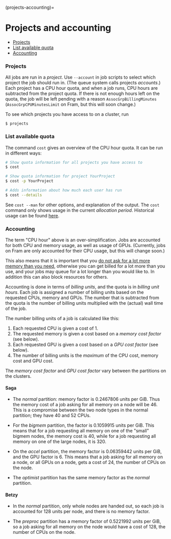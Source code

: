 (projects-accounting)=

# Projects and accounting

- [Projects](#projects)
- [List available quota](#list-available-quota)
- [Accounting](#accounting)


### Projects

All jobs are run in a _project_.  Use `--account` in job scripts to
select which project the job should run in.  (The queue system calls
projects _accounts_.)  Each project has a CPU hour quota, and when a
job runs, CPU hours are subtracted from the project quota.  If there
is not enough hours left on the quota, the job will be left pending
with a reason `AssocGrpBillingMinutes` (`AssocGrpCPUMinutesLimit` on
Fram, but this will soon change.)

To see which projects you have access to on a cluster, run
```
$ projects
```


### List available quota

The command `cost` gives an overview of the CPU hour quota.  It can be
run in different ways:
```bash
# Show quota information for all projects you have access to
$ cost

# Show quota information for project YourProject
$ cost -p YourProject

# Adds information about how much each user has run
$ cost --details
```

See `cost --man` for other options, and explanation of the output.
The `cost` command only shows usage in the current _allocation
period_.  Historical usage can be found [here](https://www.metacenter.no/mas/projects).


### Accounting

The term "CPU hour" above is an over-simplification.  Jobs are
accounted for both CPU and memory usage, as well as usage of GPUs.
(Currently, jobs on Fram are only accounted for their CPU usage, but
this will change soon.)

This also means that it is important that you
[do not ask for a lot more memory than you need](choosing_memory_settings.md),
otherwise you can get billed
for a lot more than you use, and your jobs may queue for a lot longer than you
would like to. In addition this can also block resources for others.

Accounting is done in terms of _billing units_, and the quota is in
_billing unit hours_.  Each job is assigned a number of billing units
based on the requested CPUs, memory and GPUs.  The number that is
subtracted from the quota is the number of billing units multiplied
with the (actual) wall time of the job.

The number billing units of a job is calculated like this:

1. Each requested CPU is given a cost of 1.
2. The requested memory is given a cost based on a _memory cost factor_
   (see below).
3. Each requested GPU is given a cost based on a _GPU cost factor_
   (see below).
4. The number of billing units is the _maximum_ of the CPU cost, memory
   cost and GPU cost.

The _memory cost factor_ and _GPU cost factor_ vary between the partitions on the
clusters.

#### Saga

- The _normal_ partition: memory factor is 0.2467806 units per GiB.  Thus
  the memory cost of a job asking for all memory on a node will
  be 46.  This is a compromise between the two node types in the
  normal partition; they have 40 and 52 CPUs.

- For the _bigmem_ partition, the factor is
  0.1059915 units per GiB.  This means that for a job requesting all
  memory on one of the "small" bigmem nodes, the memory cost is 40,
  while for a job requesting all memory on one of the large nodes,
  it is 320.

- On the _accel_ partition, the memory factor is 0.06359442 units per
  GiB, and the GPU factor is 6.  This means that a job asking for all
  memory on a node, or all GPUs on a node, gets a cost of 24, the
  number of CPUs on the node.

- The _optimist_ partition has the same memory factor as the _normal_
  partition.

#### Betzy

- In the _normal_ partition, only whole nodes are handed out, so each
  job is accounted for 128 units per node, and there is no memory
  factor.

- The _preproc_ partition has a memory factor of 0.5221992 units per
  GiB, so a job asking for all memory on the node would have a cost of
  128, the number of CPUs on the node.
